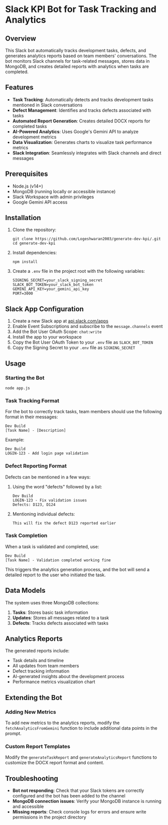 # Slack KPI Bot for Task Tracking and Analytics

## Overview

This Slack bot automatically tracks development tasks, defects, and generates analytics reports based on team members' conversations. The bot monitors Slack channels for task-related messages, stores data in MongoDB, and creates detailed reports with analytics when tasks are completed.

## Features

- **Task Tracking**: Automatically detects and tracks development tasks mentioned in Slack conversations
- **Defect Management**: Identifies and tracks defects associated with tasks
- **Automated Report Generation**: Creates detailed DOCX reports for completed tasks
- **AI-Powered Analytics**: Uses Google's Gemini API to analyze development metrics
- **Data Visualization**: Generates charts to visualize task performance metrics
- **Slack Integration**: Seamlessly integrates with Slack channels and direct messages

## Prerequisites

- Node.js (v14+)
- MongoDB (running locally or accessible instance)
- Slack Workspace with admin privileges
- Google Gemini API access

## Installation

1. Clone the repository:
   ```
   git clone https://github.com/Logeshwaran2003/generate-dev-kpi/.git
   cd generate-dev-kpi
   ```

2. Install dependencies:
   ```
   npm install
   ```

3. Create a `.env` file in the project root with the following variables:
   ```
   SIGNING_SECRET=your_slack_signing_secret
   SLACK_BOT_TOKEN=your_slack_bot_token
   GEMINI_API_KEY=your_gemini_api_key
   PORT=3000
   ```

## Slack App Configuration

1. Create a new Slack app at [api.slack.com/apps](https://api.slack.com/apps)
2. Enable Event Subscriptions and subscribe to the `message.channels` event
3. Add the Bot User OAuth Scope: `chat:write`
4. Install the app to your workspace
5. Copy the Bot User OAuth Token to your `.env` file as `SLACK_BOT_TOKEN`
6. Copy the Signing Secret to your `.env` file as `SIGNING_SECRET`

## Usage

### Starting the Bot

```
node app.js
```

### Task Tracking Format

For the bot to correctly track tasks, team members should use the following format in their messages:

```
Dev Build
[Task Name] - [Description]
```

Example:
```
Dev Build
LOGIN-123 - Add login page validation
```

### Defect Reporting Format

Defects can be mentioned in a few ways:

1. Using the word "defects" followed by a list:
   ```
   Dev Build
   LOGIN-123 - Fix validation issues
   Defects: D123, D124
   ```

2. Mentioning individual defects:
   ```
   This will fix the defect D123 reported earlier
   ```

### Task Completion

When a task is validated and completed, use:

```
Dev Build
[Task Name] - Validation completed working fine
```

This triggers the analytics generation process, and the bot will send a detailed report to the user who initiated the task.

## Data Models

The system uses three MongoDB collections:

1. **Tasks**: Stores basic task information
2. **Updates**: Stores all messages related to a task
3. **Defects**: Tracks defects associated with tasks

## Analytics Reports

The generated reports include:
- Task details and timeline
- All updates from team members
- Defect tracking information
- AI-generated insights about the development process
- Performance metrics visualization chart

## Extending the Bot

### Adding New Metrics

To add new metrics to the analytics reports, modify the `fetchAnalyticsFromGemini` function to include additional data points in the prompt.

### Custom Report Templates

Modify the `generateTaskReport` and `generateAnalyticsReport` functions to customize the DOCX report format and content.

## Troubleshooting

- **Bot not responding**: Check that your Slack tokens are correctly configured and the bot has been added to the channel
- **MongoDB connection issues**: Verify your MongoDB instance is running and accessible
- **Missing reports**: Check console logs for errors and ensure write permissions in the project directory
